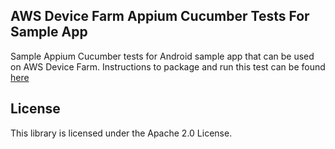 ## AWS Device Farm Appium Cucumber Tests For Sample App

Sample Appium Cucumber tests for Android sample app that can be used on AWS Device Farm.
Instructions to package and run this test can be found [here](https://docs.aws.amazon.com/devicefarm/latest/developerguide/test-types-android-appium-java-testng.html)

## License

This library is licensed under the Apache 2.0 License. 
